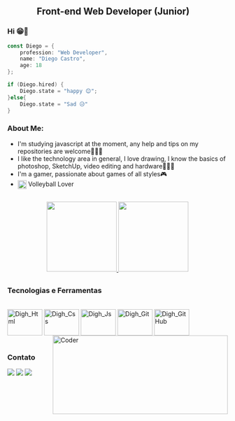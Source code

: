 
## <div align='center'> Front-end Web Developer (Junior) <img align='center' height="15" src="https://s3.static.brasilescola.uol.com.br/be/2021/11/bandeira-do-brasil.jpg"></div>

### Hi 😁👋
```kotlin
const Diego = {
    profession: "Web Developer",
    name: "Diego Castro",
    age: 18
};

if (Diego.hired) {
    Diego.state = "happy 😊";
}else{
    Diego.state = "Sad 😥"
}
```

### <div align="left">About Me:   </div>
- I'm studying javascript at the moment, any help and tips on my repositories are welcome🧑🏻‍💻
- I like the technology area in general, I love drawing, I know the basics of photoshop, SketchUp, video editing and hardware👨‍💻🤓
- I'm a gamer, passionate about games of all styles🎮
- <img align='center' height="20" src="https://images.emojiterra.com/google/noto-emoji/unicode-15.1/color/1024px/1f3d0.png"> Volleyball Lover

##

<div align="center"> 
  
  <a href="https://beacons.ai/DiegoCastroSousa">  
  <img height="160em" src="https://github-readme-stats.vercel.app/api/top-langs/?username=diegocastro1087&layout=compact&langs_count=16&theme=github_dark"> 
  <img height="160em" src="https://github-readme-stats.vercel.app/api?username=diegocastro1087&show_icons=true&theme=github_dark">
</a>
</div>

##

### Tecnologias e Ferramentas
  
<div style="display: inline_block"><br>
<img align="center" alt="Digh_Html" height="60" width="80" src="https://cdn.jsdelivr.net/gh/devicons/devicon@latest/icons/html5/html5-original.svg" />
<img align="center" alt="Digh_Css" height="60" width="80" src="https://cdn.jsdelivr.net/gh/devicons/devicon@latest/icons/css3/css3-original.svg" />
<img align="center" alt="Digh_Js" height="60" width="80" src="https://cdn.jsdelivr.net/gh/devicons/devicon@latest/icons/javascript/javascript-original.svg" />
<img align="center" alt="Digh_Git" height="60" width="80" src="https://cdn.jsdelivr.net/gh/devicons/devicon@latest/icons/git/git-original.svg" />
<img align="center" alt="Digh_GitHub" height="60" width="80" src="https://cdn.worldvectorlogo.com/logos/github-icon-2.svg" />

<img align="right" alt="Coder" height="180" width="400" src="https://gifs.eco.br/wp-content/uploads/2022/10/gifs-de-homens-trabalhando-2.gif">
</div>
  <br>
  
### Contato

<div>
  <a href="https://www.instagram.com/digh_1087" target="_blank"><img src="https://img.shields.io/badge/-Instagram-%23E4405F?style=for-the-badge&logo=instagram&logoColor=white" target="_blank"></a>
  <a href = "mailto:diegocastro1087@gmail.com"><img src="https://img.shields.io/badge/-Gmail-%23333?style=for-the-badge&logo=gmail&logoColor=white" target="_blank"></a>
  <a href="www.linkedin.com/in/diego-castro-3952aa214" target="_blank"><img src="https://img.shields.io/badge/-LinkedIn-%230077B5?style=for-the-badge&logo=linkedin&logoColor=white" target="_blank"></a> 
</div>
